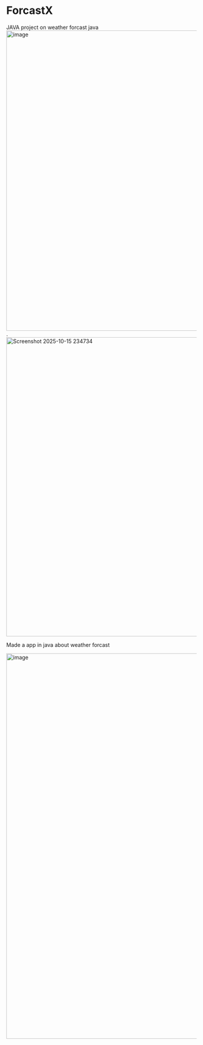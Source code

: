 # ForcastX
JAVA project on weather forcast
java
<img width="1181" height="794" alt="image" src="https://github.com/user-attachments/assets/06ca04f0-5b7b-419d-b6a3-b47022bb7162" />
.
<img width="1187" height="791" alt="Screenshot 2025-10-15 234734" src="https://github.com/user-attachments/assets/0e82c148-f4a0-4c9f-9d2f-9cea2c9ad2d9" />

Made a app in java about weather forcast 

<img width="1919" height="1019" alt="image" src="https://github.com/user-attachments/assets/96ac0157-a4b5-4076-9034-9b19e56445d4" />

